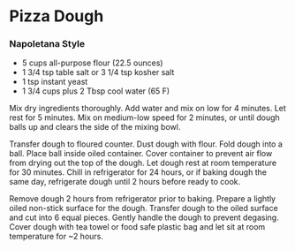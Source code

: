 # Pizza Dough

### Napoletana Style

* 5 cups all-purpose flour (22.5 ounces)
* 1 3/4 tsp table salt or 3 1/4 tsp kosher salt
* 1 tsp instant yeast
* 1 3/4 cups plus 2 Tbsp cool water (65 F)

Mix dry ingredients thoroughly. Add water and mix on low for 4 minutes. Let rest for 5 minutes. Mix on medium-low speed for 2 minutes, or until dough balls up and clears the side of the mixing bowl.

Transfer dough to floured counter. Dust dough with flour. Fold dough into a ball. Place ball inside oiled container. Cover container to prevent air flow from drying out the top of the dough. Let dough rest at room temperature for 30 minutes. Chill in refrigerator for 24 hours, or if baking dough the same day, refrigerate dough until 2 hours before ready to cook.

Remove dough 2 hours from refrigerator prior to baking. Prepare a lightly oiled non-stick surface for the dough. Transfer dough to the oiled surface and cut into 6 equal pieces. Gently handle the dough to prevent degasing. Cover dough with tea towel or food safe plastic bag and let sit at room temperature for ~2 hours.
